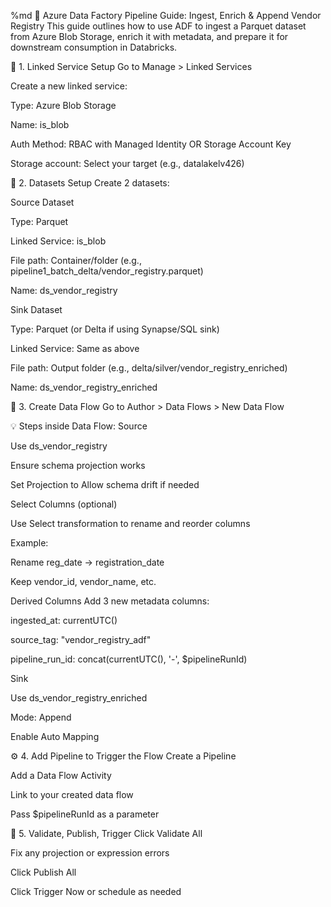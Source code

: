 %md
🚀 Azure Data Factory Pipeline Guide: Ingest, Enrich & Append Vendor Registry
This guide outlines how to use ADF to ingest a Parquet dataset from Azure Blob Storage, enrich it with metadata, and prepare it for downstream consumption in Databricks.

📂 1. Linked Service Setup
Go to Manage > Linked Services

Create a new linked service:

Type: Azure Blob Storage

Name: is_blob

Auth Method: RBAC with Managed Identity OR Storage Account Key

Storage account: Select your target (e.g., datalakelv426)

📁 2. Datasets Setup
Create 2 datasets:

Source Dataset

Type: Parquet

Linked Service: is_blob

File path: Container/folder (e.g., pipeline1_batch_delta/vendor_registry.parquet)

Name: ds_vendor_registry

Sink Dataset

Type: Parquet (or Delta if using Synapse/SQL sink)

Linked Service: Same as above

File path: Output folder (e.g., delta/silver/vendor_registry_enriched)

Name: ds_vendor_registry_enriched

🔄 3. Create Data Flow
Go to Author > Data Flows > New Data Flow

💡 Steps inside Data Flow:
Source

Use ds_vendor_registry

Ensure schema projection works

Set Projection to Allow schema drift if needed

Select Columns (optional)

Use Select transformation to rename and reorder columns

Example:

Rename reg_date → registration_date

Keep vendor_id, vendor_name, etc.

Derived Columns
Add 3 new metadata columns:

ingested_at: currentUTC()

source_tag: "vendor_registry_adf"

pipeline_run_id: concat(currentUTC(), '-', $pipelineRunId)

Sink

Use ds_vendor_registry_enriched

Mode: Append

Enable Auto Mapping

⚙️ 4. Add Pipeline to Trigger the Flow
Create a Pipeline

Add a Data Flow Activity

Link to your created data flow

Pass $pipelineRunId as a parameter

🧪 5. Validate, Publish, Trigger
Click Validate All

Fix any projection or expression errors

Click Publish All

Click Trigger Now or schedule as needed

